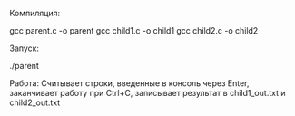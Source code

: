 Компиляция:

gcc parent.c -o parent
gcc child1.c -o child1
gcc child2.c -o child2

Запуск:

./parent

Работа:
Считывает строки, введенные в консоль через Enter, заканчивает работу при Ctrl+C,
записывает результат в child1_out.txt и child2_out.txt
